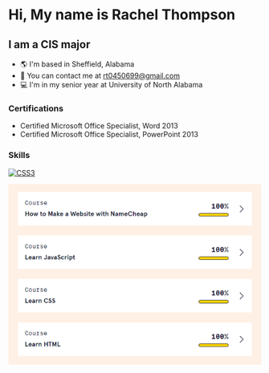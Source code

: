 # Hi, My name is Rachel Thompson

## I am a CIS major

- 🌎 I'm based in Sheffield, Alabama
- 📧 You can contact me at rt0450699@gmail.com
- 💻 I'm in my senior year at University of North Alabama

 ### Certifications
 - Certified Microsoft Office Specialist, Word 2013
 - Certified Microsoft Office Specialist, PowerPoint 2013

### Skills 
<p align="left"> <a href="https://www.w3.org/TR/CSS/#css" target="_blank" rel="noreferrer"><img src="https://raw.githubusercontent.com/danielcranney/readme-generator/main/public/icons/skills/css3-colored.svg" width="36" height="36" alt="CSS3" /></a></p> 
<img src="JS.png" alt="CodCademy Courses">

### 
